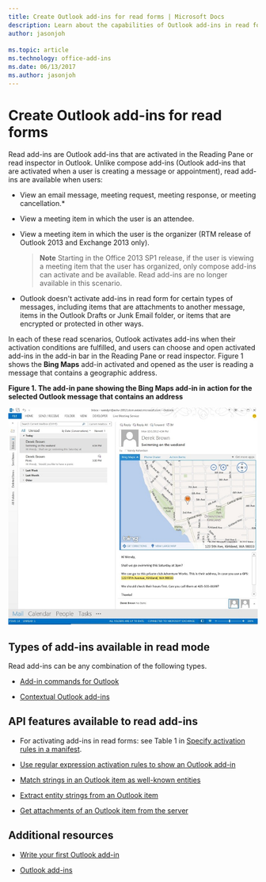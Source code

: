 ```yaml
---
title: Create Outlook add-ins for read forms | Microsoft Docs
description: Learn about the capabilities of Outlook add-ins in read forms.
author: jasonjoh

ms.topic: article
ms.technology: office-add-ins
ms.date: 06/13/2017
ms.author: jasonjoh
---
```


# Create Outlook add-ins for read forms

Read add-ins are Outlook add-ins that are activated in the Reading Pane or read inspector in Outlook. Unlike compose add-ins (Outlook add-ins that are activated when a user is creating a message or appointment), read add-ins are available when users:


- View an email message, meeting request, meeting response, or meeting cancellation.*
    
- View a meeting item in which the user is an attendee.
    
- View a meeting item in which the user is the organizer (RTM release of Outlook 2013 and Exchange 2013 only).
    
     >**Note**  Starting in the Office 2013 SP1 release, if the user is viewing a meeting item that the user has organized, only compose add-ins can activate and be available. Read add-ins are no longer available in this scenario.
* Outlook doesn't activate add-ins in read form for certain types of messages, including items that are attachments to another message, items in the Outlook Drafts or Junk Email folder, or items that are encrypted or protected in other ways.

In each of these read scenarios, Outlook activates add-ins when their activation conditions are fulfilled, and users can choose and open activated add-ins in the add-in bar in the Reading Pane or read inspector. Figure 1 shows the  **Bing Maps** add-in activated and opened as the user is reading a message that contains a geographic address.


**Figure 1. The add-in pane showing the Bing Maps add-in in action for the selected Outlook message that contains an address**

![Bing Map mail app in Outlook](images/bing-maps-add-in.jpg)


## Types of add-ins available in read mode


Read add-ins can be any combination of the following types.


- [Add-in commands for Outlook](add-in-commands-for-outlook.md)
    
- [Contextual Outlook add-ins](contextual-outlook-add-ins.md)
    

## API features available to read add-ins


- For activating add-ins in read forms: see Table 1 in [Specify activation rules in a manifest](activation-rules.md#specify-activation-rules-in-a-manifest).
    
- [Use regular expression activation rules to show an Outlook add-in](use-regular-expressions-to-show-an-outlook-add-in.md)
    
- [Match strings in an Outlook item as well-known entities](match-strings-in-an-item-as-well-known-entities.md)
    
- [Extract entity strings from an Outlook item](extract-entity-strings-from-an-item.md)
    
- [Get attachments of an Outlook item from the server](get-attachments-of-an-outlook-item.md)
    

## Additional resources



- [Write your first Outlook add-in](addin-tutorial.md)
    
- [Outlook add-ins](outlook-add-ins.md)
    
